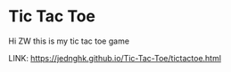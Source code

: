 # Tic Tac Toe

Hi ZW this is my tic tac toe game

LINK: https://jednghk.github.io/Tic-Tac-Toe/tictactoe.html
